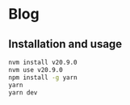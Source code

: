 # Blog

## Installation and usage

```bash
nvm install v20.9.0
nvm use v20.9.0
npm install -g yarn
yarn
yarn dev
```
